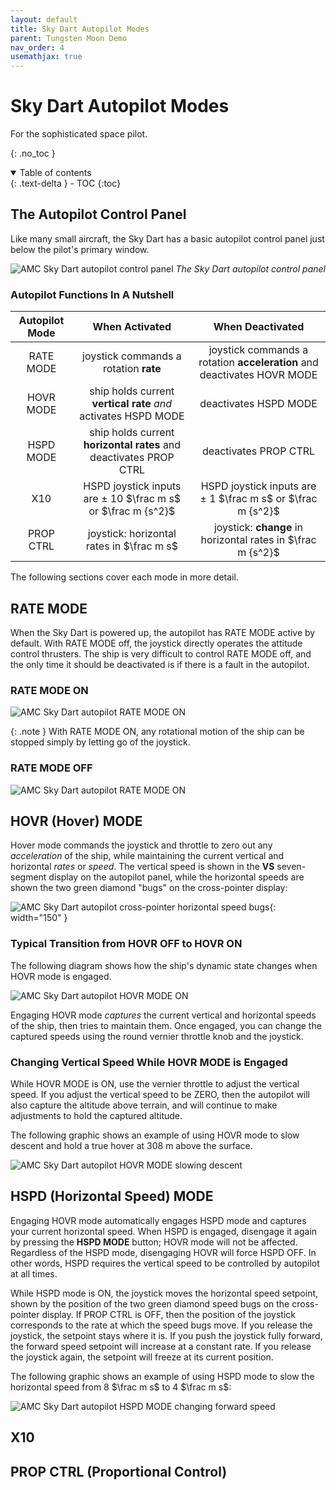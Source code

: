 ```yaml
---
layout: default
title: Sky Dart Autopilot Modes
parent: Tungsten Moon Demo
nav_order: 4
usemathjax: true
---
```


# Sky Dart Autopilot Modes
For the sophisticated space pilot.

{: .no_toc }


<details open markdown="block">
  <summary>
    Table of contents
  </summary>
  {: .text-delta }
- TOC
{:toc}
</details>

## The Autopilot Control Panel
Like many small aircraft, the Sky Dart has a basic autopilot control panel just below the pilot's primary window.

![AMC Sky Dart autopilot control panel](/assets/images/demo/autopilot_panel.png)
*The Sky Dart autopilot control panel*

### Autopilot Functions In A Nutshell

| Autopilot Mode | When Activated | When Deactivated |
|:--:|:--:|:--:|
| RATE MODE | joystick commands a rotation **rate**  | joystick commands a rotation **acceleration** and deactivates HOVR MODE  |
| HOVR MODE | ship holds current **vertical rate** *and* activates HSPD MODE  | deactivates HSPD MODE |
| HSPD MODE | ship holds current **horizontal rates** and deactivates PROP CTRL | deactivates PROP CTRL |
| X10 | HSPD joystick inputs are $\pm$ 10 $\frac m s$ or $\frac m {s^2}$| HSPD joystick inputs are $\pm$ 1 $\frac m s$ or $\frac m {s^2}$ | 
| PROP CTRL | joystick: horizontal rates in $\frac m s$| joystick: **change** in horizontal rates in $\frac m {s^2}$ | 

The following sections cover each mode in more detail.

## RATE MODE
When the Sky Dart is powered up, the autopilot has RATE MODE active by default. With RATE MODE off, the joystick directly operates the attitude control thrusters. The ship is very difficult to control RATE MODE off, and the only time it should be deactivated is if there is a fault in the autopilot.

### RATE MODE ON
![AMC Sky Dart autopilot RATE MODE ON](/assets/images/demo/skydart_ratemode.svg)

{: .note }
With RATE MODE ON, any rotational motion of the ship can be stopped simply by letting go of the joystick.

### RATE MODE OFF
![AMC Sky Dart autopilot RATE MODE ON](/assets/images/demo/skydart_noratemode.svg)


## HOVR (Hover) MODE
Hover mode commands the joystick and throttle to zero out any *acceleration* of the ship, while maintaining the current vertical and horizontal *rates* or *speed*. The vertical speed is shown in the **VS** seven-segment display on the autopilot panel, while the horizontal speeds are shown the two green diamond "bugs" on the cross-pointer display:

![AMC Sky Dart autopilot cross-pointer horizontal speed bugs](/assets/images/demo/hspd_stablerate.png){: width="150" }

### Typical Transition from HOVR OFF to HOVR ON
The following diagram shows how the ship's dynamic state changes when HOVR mode is engaged.

![AMC Sky Dart autopilot HOVR MODE ON](/assets/images/demo/skydart_hovrmode.svg)

Engaging HOVR mode *captures* the current vertical and horizontal speeds of the ship, then tries to maintain them. Once engaged, you can change the captured speeds using the round vernier throttle knob and the joystick.

### Changing Vertical Speed While HOVR MODE is Engaged
While HOVR MODE is ON, use the vernier throttle to adjust the vertical speed. If you adjust the vertical speed to be ZERO, then the autopilot will also capture the altitude above terrain, and will continue to make adjustments to hold the captured altitude.

The following graphic shows an example of using HOVR mode to slow descent and hold a true hover at 308 m above the surface.

![AMC Sky Dart autopilot HOVR MODE slowing descent](/assets/images/demo/skydart_hovrzerorate.svg)

## HSPD (Horizontal Speed) MODE
Engaging HOVR mode automatically engages HSPD mode and captures your current horizontal speed. When HSPD is engaged, disengage it again by pressing the **HSPD MODE** button; HOVR mode will not be affected. Regardless of the HSPD mode, disengaging HOVR will force HSPD OFF. In other words, HSPD requires the vertical speed to be controlled by autopilot at all times.

While HSPD mode is ON, the joystick moves the horizontal speed setpoint, shown by the position of the two green diamond speed bugs on the cross-pointer display. If PROP CTRL is OFF, then the position of the joystick corresponds to the rate at which the speed bugs move. If you release the joystick, the setpoint stays where it is. If you push the joystick fully forward, the forward speed setpoint will increase at a constant rate. If you release the joystick again, the setpoint will freeze at its current position.

The following graphic shows an example of using HSPD mode to slow the horizontal speed from 8 $\frac m s$ to 4 $\frac m s$:

![AMC Sky Dart autopilot HSPD MODE changing forward speed](/assets/images/demo/skydart_hspdchange.svg)


## X10


## PROP CTRL (Proportional Control)